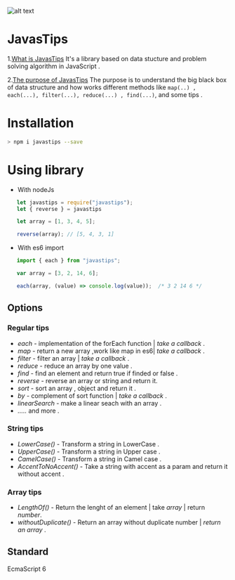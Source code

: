 ![alt text](https://raw.githubusercontent.com/svngoku/JavasTips/master/js.gif)
 # JavasTips

 1.[What is JavasTips](#introduction)
   It's a library based on data stucture and problem solving algorithm in JavaScript .

2.[The purpose of JavasTips](#purpose)
   The purpose is to understand the big black box of data structure and how works different methods like `map(..) , each(...), filter(...), reduce(...) , find(...)`, and some tips .

# Installation

```bash
> npm i javastips --save
```

# Using library

* With nodeJs

```javascript
   let javastips = require("javastips");
   let { reverse } = javastips

   let array = [1, 3, 4, 5];

   reverse(array); // [5, 4, 3, 1]
```

* With es6 import

```javascript
   import { each } from "javastips";

   var array = [3, 2, 14, 6];

   each(array, (value) => console.log(value));  /* 3 2 14 6 */
```

## Options

### Regular tips

* *each* - implementation of the forEach function | *take a callback* .
* *map* - return a new array ,work like map in es6| *take a callback* .
* *filter* - filter an array | *take a callback* .
* *reduce* - reduce an array by one value .
* *find* - find an element and return true if finded or false .
* *reverse* - reverse an array or string and return it.
* *sort* - sort an array , object and return it .
* *by* - complement of sort function | *take a callback* .
* *linearSearch* - make a linear seach with an array .
* *.....* and more .

### String tips

* *LowerCase()* - Transform a string in LowerCase .
* *UpperCase()* - Transform a string in Upper case .
* *CamelCase()* - Transform a string in Camel case .
* *AccentToNoAccent()* - Take a string with accent as a param and return it without accent .

### Array tips

* *LengthOf()* - Return the lenght of an element | take *array* | return *number*.
* *withoutDuplicate()* - Return an array without duplicate number | *return an array* .

## Standard

EcmaScript 6